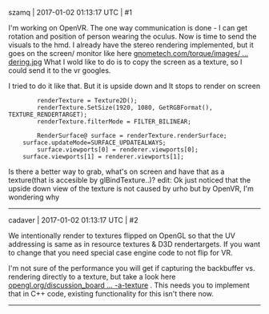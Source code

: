 szamq | 2017-01-02 01:13:17 UTC | #1

I'm working on OpenVR. The one way communication is done - I can get rotation and position of person wearing the oculus.
Now is time to send the visuals to the hmd. I already have the stereo rendering implemented, but it goes on the screen/ monitor like here [gnometech.com/torque/images/ ... dering.jpg](http://www.gnometech.com/torque/images/blog-2013-04-11/2013-04-11-StereoRendering.jpg)
What I wold like to do is to copy the screen as a texture, so I could send it to the vr googles.

I tried to do it like that. But it is upside down and It stops to render on screen

            renderTexture = Texture2D();
            renderTexture.SetSize(1920, 1080, GetRGBFormat(), TEXTURE_RENDERTARGET);
            renderTexture.filterMode = FILTER_BILINEAR;

            RenderSurface@ surface = renderTexture.renderSurface;
	    surface.updateMode=SURFACE_UPDATEALWAYS;
            surface.viewports[0] = renderer.viewports[0];
	    surface.viewports[1] = renderer.viewports[1];

Is there a better way to grab, what's on screen and have that as a texture(that is accesible by glBindTexture..)?
edit:
Ok just noticed that the upside down view of the texture is not caused by urho but by OpenVR, I'm wondering why

-------------------------

cadaver | 2017-01-02 01:13:17 UTC | #2

We intentionally render to textures flipped on OpenGL so that the UV addressing is same as in resource textures & D3D rendertargets. If you want to change that you need special case engine code to not flip for VR.

I'm not sure of the performance you will get if capturing the backbuffer vs. rendering directly to a texture, but take a look here [opengl.org/discussion_board ... -a-texture](https://www.opengl.org/discussion_boards/showthread.php/171930-How-to-copy-backbuffer-contents-into-a-texture) . This needs you to implement that in C++ code, existing functionality for this isn't there now.

-------------------------

